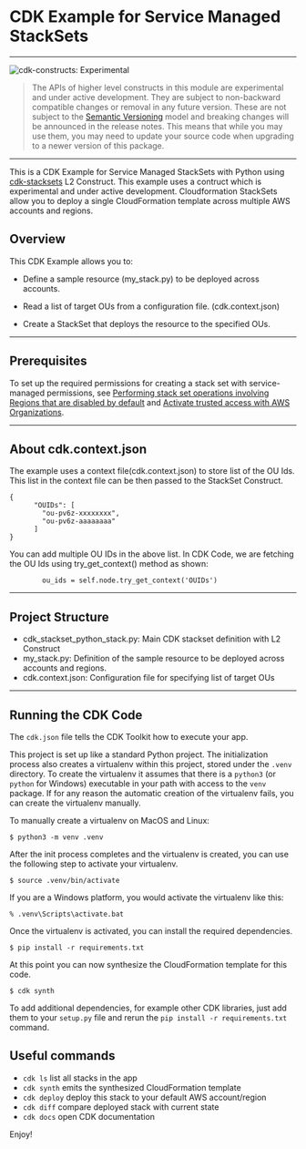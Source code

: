 
# CDK Example for Service Managed StackSets
<!--BEGIN STABILITY BANNER-->

---

![cdk-constructs: Experimental](https://img.shields.io/badge/cdk--constructs-experimental-important.svg?style=for-the-badge)

> The APIs of higher level constructs in this module are experimental and under active development.
> They are subject to non-backward compatible changes or removal in any future version. These are
> not subject to the [Semantic Versioning](https://semver.org/) model and breaking changes will be
> announced in the release notes. This means that while you may use them, you may need to update
> your source code when upgrading to a newer version of this package.

---

This is a CDK Example for Service Managed StackSets with Python using [cdk-stacksets](https://github.com/cdklabs/cdk-stacksets/tree/main) L2 Construct. This example uses a contruct which is experimental and under active development. Cloudformation StackSets allow you to deploy a single CloudFormation template across multiple AWS accounts and regions. 

## Overview
This CDK Example allows you to:

* Define a sample resource (my_stack.py) to be deployed across accounts. 

* Read a list of target OUs from a configuration file. (cdk.context.json)

* Create a StackSet that deploys the resource to the specified OUs.

---

## Prerequisites

To set up the required permissions for creating a stack set with service-managed permissions, see [Performing stack set operations involving Regions that are disabled by default](https://docs.aws.amazon.com/AWSCloudFormation/latest/UserGuide/stacksets-prereqs.html#stacksets-opt-in-regions) and [Activate trusted access with AWS Organizations](https://docs.aws.amazon.com/AWSCloudFormation/latest/UserGuide/stacksets-orgs-activate-trusted-access.html).


---
## About cdk.context.json
The example uses a context file(cdk.context.json) to store list of the OU Ids. This list in the context file can be then passed to the StackSet Construct.

```
{
      "OUIDs": [
        "ou-pv6z-xxxxxxxx",
        "ou-pv6z-aaaaaaaa"
      ]
}
```
You can add multiple OU IDs in the above list. In CDK Code, we are fetching the OU Ids using try_get_context() method as shown:

```
        ou_ids = self.node.try_get_context('OUIDs')
```
---

## Project Structure
* cdk_stackset_python_stack.py: Main CDK stackset definition with L2 Construct
* my_stack.py: Definition of the sample resource to be deployed across accounts and regions.
* cdk.context.json: Configuration file for specifying list of target OUs

---          

## Running the CDK Code

The `cdk.json` file tells the CDK Toolkit how to execute your app.

This project is set up like a standard Python project.  The initialization
process also creates a virtualenv within this project, stored under the `.venv`
directory.  To create the virtualenv it assumes that there is a `python3`
(or `python` for Windows) executable in your path with access to the `venv`
package. If for any reason the automatic creation of the virtualenv fails,
you can create the virtualenv manually.

To manually create a virtualenv on MacOS and Linux:

```
$ python3 -m venv .venv
```

After the init process completes and the virtualenv is created, you can use the following
step to activate your virtualenv.

```
$ source .venv/bin/activate
```

If you are a Windows platform, you would activate the virtualenv like this:

```
% .venv\Scripts\activate.bat
```

Once the virtualenv is activated, you can install the required dependencies.

```
$ pip install -r requirements.txt
```

At this point you can now synthesize the CloudFormation template for this code.

```
$ cdk synth
```

To add additional dependencies, for example other CDK libraries, just add
them to your `setup.py` file and rerun the `pip install -r requirements.txt`
command.

## Useful commands

 * `cdk ls`          list all stacks in the app
 * `cdk synth`       emits the synthesized CloudFormation template
 * `cdk deploy`      deploy this stack to your default AWS account/region
 * `cdk diff`        compare deployed stack with current state
 * `cdk docs`        open CDK documentation

Enjoy!
